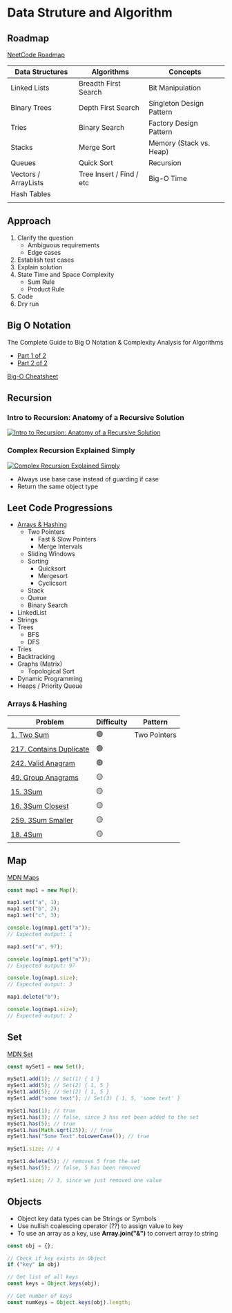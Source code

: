 # Data Struture and Algorithm

## Roadmap

[NeetCode Roadmap](https://neetcode.io/roadmap)

| Data Structures      | Algorithms               | Concepts                 |
| -------------------- | ------------------------ | ------------------------ |
| Linked Lists         | Breadth First Search     | Bit Manipulation         |
| Binary Trees         | Depth First Search       | Singleton Design Pattern |
| Tries                | Binary Search            | Factory Design Pattern   |
| Stacks               | Merge Sort               | Memory (Stack vs. Heap)  |
| Queues               | Quick Sort               | Recursion                |
| Vectors / ArrayLists | Tree Insert / Find / etc | Big-O Time               |
| Hash Tables          |                          |                          |
|                      |                          |                          |

## Approach

1. Clarify the question
    - Ambiguous requirements
    - Edge cases
2. Establish test cases
3. Explain solution
4. State Time and Space Complexity
    - Sum Rule
    - Product Rule
5. Code
6. Dry run

## Big O Notation

The Complete Guide to Big O Notation & Complexity Analysis for Algorithms

-   [Part 1 of 2](https://www.youtube.com/watch?v=HfIH3czXc-8)
-   [Part 2 of 2](https://www.youtube.com/watch?v=zo7YFqw5hNw)

[Big-O Cheatsheet](https://www.bigocheatsheet.com/)

## Recursion

### Intro to Recursion: Anatomy of a Recursive Solution

[![Intro to Recursion: Anatomy of a Recursive Solution](https://img.youtube.com/vi/yBWlPte6FhA/0.jpg)](https://www.youtube.com/watch?v=yBWlPte6FhA)

### Complex Recursion Explained Simply

[![Complex Recursion Explained Simply](https://img.youtube.com/vi/wRH2I6IN4BE/0.jpg)](https://www.youtube.com/watch?v=wRH2I6IN4BE)

-   Always use base case instead of guarding if case
-   Return the same object type

## Leet Code Progressions

-   [Arrays & Hashing](#arrays--hashing)
    -   Two Pointers
        -   Fast & Slow Pointers
        -   Merge Intervals
    -   Sliding Windows
    -   Sorting
        -   Quicksort
        -   Mergesort
        -   Cyclicsort
    -   Stack
    -   Queue
    -   Binary Search
-   LinkedList
-   Strings
-   Trees
    -   BFS
    -   DFS
-   Tries
-   Backtracking
-   Graphs (Matrix)
    -   Topological Sort
-   Dynamic Programming
-   Heaps / Priority Queue

### Arrays & Hashing

| Problem                                                                      | Difficulty | Pattern      |
| ---------------------------------------------------------------------------- | ---------- | ------------ |
| [1. Two Sum](https://leetcode.com/problems/two-sum/)                         | 🟢         | Two Pointers |
| [217. Contains Duplicate](https://leetcode.com/problems/contains-duplicate/) | 🟢         |              |
| [242. Valid Anagram](https://leetcode.com/problems/valid-anagram/)           | 🟢         |              |
| [49. Group Anagrams](https://leetcode.com/problems/group-anagrams/)          | 🟡         |              |
| [15. 3Sum](https://leetcode.com/problems/3sum/)                              | 🟡         |              |
| [16. 3Sum Closest](https://leetcode.com/problems/3sum-closest/)              | 🟡         |              |
| [259. 3Sum Smaller](https://leetcode.com/problems/3sum-smaller/)             | 🟡         |              |
| [18. 4Sum](https://leetcode.com/problems/4sum/)                              | 🟡         |              |

## Map

[MDN Maps](https://developer.mozilla.org/en-US/docs/Web/JavaScript/Reference/Global_Objects/Map)

```javascript
const map1 = new Map();

map1.set("a", 1);
map1.set("b", 2);
map1.set("c", 3);

console.log(map1.get("a"));
// Expected output: 1

map1.set("a", 97);

console.log(map1.get("a"));
// Expected output: 97

console.log(map1.size);
// Expected output: 3

map1.delete("b");

console.log(map1.size);
// Expected output: 2
```

## Set

[MDN Set](https://developer.mozilla.org/en-US/docs/Web/JavaScript/Reference/Global_Objects/Set)

```javascript
const mySet1 = new Set();

mySet1.add(1); // Set(1) { 1 }
mySet1.add(5); // Set(2) { 1, 5 }
mySet1.add(5); // Set(2) { 1, 5 }
mySet1.add("some text"); // Set(3) { 1, 5, 'some text' }

mySet1.has(1); // true
mySet1.has(3); // false, since 3 has not been added to the set
mySet1.has(5); // true
mySet1.has(Math.sqrt(25)); // true
mySet1.has("Some Text".toLowerCase()); // true

mySet1.size; // 4

mySet1.delete(5); // removes 5 from the set
mySet1.has(5); // false, 5 has been removed

mySet1.size; // 3, since we just removed one value
```

## Objects

-   Object key data types can be Strings or Symbols
-   Use nullish coalescing operator (??) to assign value to key
-   To use an array as a key, use **Array.join("&")** to convert array to string

```javascript
const obj = {};

// Check if key exists in Object
if ("key" in obj)

// Get list of all keys
const keys = Object.keys(obj);

// Get number of keys
const numKeys = Object.keys(obj).length;
```
